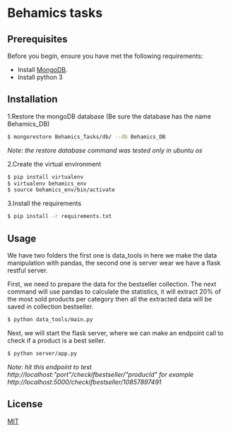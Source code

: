 # Behamics tasks

## Prerequisites
Before you begin, ensure you have met the following requirements:
- Install [MongoDB](https://docs.mongodb.com/manual/administration/install-community/).
- Install python 3

## Installation
1.Restore the mongoDB database (Be sure the database has the name Behamics_DB)
```bash
$ mongorestore Behamics_Tasks/db/ --db Behamics_DB
```
*Note: the restore database command was tested only in ubuntu os*

2.Create the virtual environment

```bash
$ pip install virtualenv
$ virtualenv behamics_env
$ source behamics_env/bin/activate
```
3.Install the requirements

```bash
$ pip install -r requirements.txt
```

## Usage
We have two folders the first one is data_tools in here we make the data manipulation with pandas, the second one is server wear we have a flask restful server.

First, we need to prepare the data for the bestseller collection.
The next command will use pandas to calculate the statistics, it will extract 20% of the most sold products per category then all the extracted data will be saved in collection bestseller. 
```bash
$ python data_tools/main.py
```
Next, we will start the flask server, where we can make an endpoint call to check if a product is a best seller.

```bash
$ python server/app.py 
```

*Note: hit this endpoint to test http://localhost:"port"/checkifbestseller/"producId" for example http://localhost:5000/checkifbestseller/10857897491*

## License
[MIT](https://github.com/Arber555/behamics_tasks/blob/master/LICENSE)